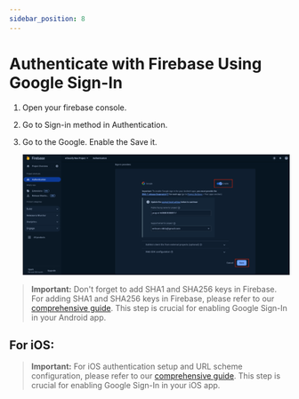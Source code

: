 ```yaml
---
sidebar_position: 8
---
```


# Authenticate with Firebase Using Google Sign-In

1. Open your firebase console.
2. Go to Sign-in method in Authentication.
3. Go to the Google. Enable the Save it.

   ![Google Sign In](/images/app/googleSignIn.png)

> **Important:** Don't forget to add SHA1 and SHA256 keys in Firebase. For adding SHA1 and SHA256 keys in Firebase, please refer to our [comprehensive guide](https://wrteam-in.github.io/common_app_doc/GeneralSettings/firebase#-add-sha1--sha256-keys-in-firebase). This step is crucial for enabling Google Sign-In in your Android app.

## For iOS:

> **Important:** For iOS authentication setup and URL scheme configuration, please refer to our [comprehensive guide](https://wrteam-in.github.io/common_app_doc/GeneralSettings/firebase/#-for-ios-authentication-setup). This step is crucial for enabling Google Sign-In in your iOS app.
